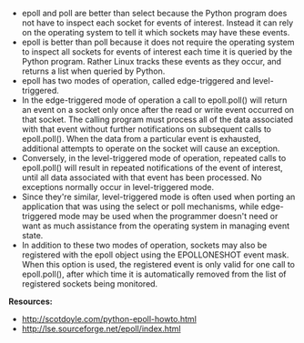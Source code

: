 * epoll and poll are better than select because the Python program does not
  have to inspect each socket for events of interest. Instead it can rely on
  the operating system to tell it which sockets may have these events.
* epoll is better than poll because it does not require the operating system to
  inspect all sockets for events of interest each time it is queried by the
  Python program. Rather Linux tracks these events as they occur, and returns
  a list when queried by Python.
* epoll has two modes of operation, called edge-triggered and level-triggered.
* In the edge-triggered mode of operation a call to epoll.poll() will return an
  event on a socket only once after the read or write event occurred on that
  socket. The calling program must process all of the data associated with that
  event without further notifications on subsequent calls to epoll.poll(). When
  the data from a particular event is exhausted, additional attempts to operate
  on the socket will cause an exception.
* Conversely, in the level-triggered mode of operation, repeated calls to
  epoll.poll() will result in repeated notifications of the event of interest,
  until all data associated with that event has been processed. No exceptions
  normally occur in level-triggered mode.
* Since they're similar, level-triggered mode is often used when porting an
  application that was using the select or poll mechanisms, while
  edge-triggered mode may be used when the programmer doesn't need or want as
  much assistance from the operating system in managing event state.
* In addition to these two modes of operation, sockets may also be registered
  with the epoll object using the EPOLLONESHOT event mask. When this option is
  used, the registered event is only valid for one call to epoll.poll(), after
  which time it is automatically removed from the list of registered sockets
  being monitored.

**Resources:**

* http://scotdoyle.com/python-epoll-howto.html
* http://lse.sourceforge.net/epoll/index.html
